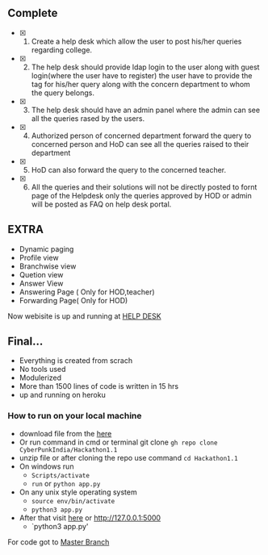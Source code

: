 ## Complete
 
- [x] 1. Create a help desk which allow the user to post his/her queries regarding college. 
- [x] 2. The help desk should provide ldap login to the user along with guest login(where the user have to register) the user have to provide the tag for his/her query along with the concern department to whom the query belongs. 
- [x] 3. The help desk should have an admin panel where the admin can see all the queries rased by the users. 
- [x] 4. Authorized person of concerned department forward the query to concerned person and HoD can see all the queries raised to their department 
- [x] 5. HoD  can also forward the query to the concerned teacher. 
- [x] 6. All the queries and their solutions will not be directly posted to fornt page of  the Helpdesk only the queries approved by HOD or admin will be posted as FAQ on help desk portal. 



## EXTRA
 - Dynamic paging
 - Profile view
 - Branchwise view
 - Quetion view
 - Answer View 
 - Answering Page ( Only for HOD,teacher)
 - Forwarding Page( Only for HOD)


Now webisite is up and running at [HELP DESK](https://helpdeskpk.herokuapp.com)



## Final...
 - Everything is created from scrach
 - No tools used 
 - Modulerized 
 - More than 1500 lines of code is written in 15 hrs
 - up and running on heroku


### How to run on your local machine
  * download file from the [here](https://codeload.github.com/CyberPunkIndia/Hackathon1.1/zip/master)
  * Or run command in cmd or terminal git clone `gh repo clone CyberPunkIndia/Hackathon1.1`
  * unzip file or after cloning the repo use command `cd Hackathon1.1`
  * On windows run
      * `Scripts/activate`
      * `run` or `python app.py`
  * On any unix style operating system
      * `source env/bin/activate`
      * `python3 app.py`
  * After that visit  [here](http://127.0.0.1:5000) or http://127.0.0.1:5000
      * `python3 app.py'
 
 For code got to [Master Branch](https://github.com/CyberPunkIndia/Hackathon1.1/tree/master)
